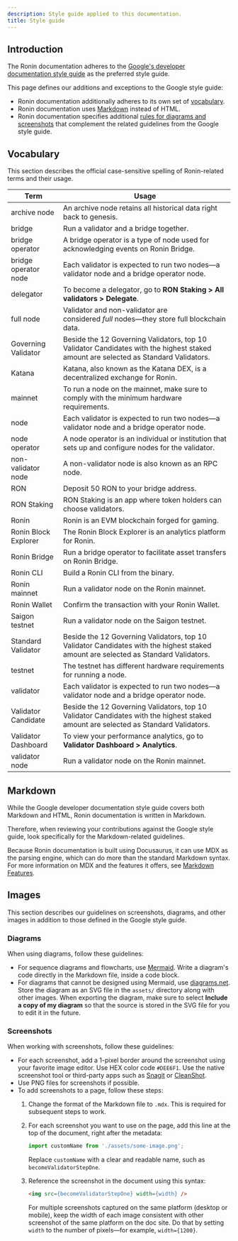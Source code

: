 ```yaml
---
description: Style guide applied to this documentation.
title: Style guide
---
```


## Introduction

The Ronin documentation adheres to the [Google's developer documentation style
guide](https://developers.google.com/style) as the preferred style guide.

This page defines our additions and exceptions to the Google style guide:

* Ronin documentation additionally adheres to its own set of [vocabulary](#vocabulary).
* Ronin documentation uses [Markdown](#markdown) instead of HTML.
* Ronin documentation specifies additional
  [rules for diagrams and screenshots](#images)
  that complement the related guidelines from the Google style guide.

## Vocabulary

This section describes the official case-sensitive spelling of Ronin-related
terms and their usage.

| Term                 | Usage                                                                                                                               |
| -------------------- | ----------------------------------------------------------------------------------------------------------------------------------- |
| archive node         | An archive node retains all historical data right back to genesis.                                                                  |
| bridge               | Run a validator and a bridge together.                                                                                              |
| bridge operator      | A bridge operator is a type of node used for acknowledging events on Ronin Bridge.                                                  |
| bridge operator node | Each validator is expected to run two nodes—a validator node and a bridge operator node.                                            |
| delegator            | To become a delegator, go to **RON Staking > All validators > Delegate**.                                                           |
| full node            | Validator and non-validator are considered _full_ nodes—they store full blockchain data.                                            |
| Governing Validator  | Beside the 12 Governing Validators, top 10 Validator Candidates with the highest staked amount are selected as Standard Validators. |
| Katana               | Katana, also known as the Katana DEX, is a decentralized exchange for Ronin.                                                        |
| mainnet              | To run a node on the mainnet, make sure to comply with the minimum hardware requirements.                                           |
| node                 | Each validator is expected to run two nodes—a validator node and a bridge operator node.                                            |
| node operator        | A node operator is an individual or institution that sets up and configure nodes for the validator.                                 |
| non-validator node   | A non-validator node is also known as an RPC node.                                                                                  |
| RON                  | Deposit 50 RON to your bridge address.                                                                                              |
| RON Staking          | RON Staking is an app where token holders can choose validators.                                                                    |
| Ronin                | Ronin is an EVM blockchain forged for gaming.                                                                                       |
| Ronin Block Explorer | The Ronin Block Explorer is an analytics platform for Ronin.                                                                        |
| Ronin Bridge         | Run a bridge operator to facilitate asset transfers on Ronin Bridge.                                                                |
| Ronin CLI            | Build a Ronin CLI from the binary.                                                                                                  |
| Ronin mainnet        | Run a validator node on the Ronin mainnet.                                                                                          |
| Ronin Wallet         | Confirm the transaction with your Ronin Wallet.                                                                                     |
| Saigon testnet       | Run a validator node on the Saigon testnet.                                                                                         |
| Standard Validator   | Beside the 12 Governing Validators, top 10 Validator Candidates with the highest staked amount are selected as Standard Validators. |
| testnet              | The testnet has different hardware requirements for running a node.                                                                 |
| validator            | Each validator is expected to run two nodes—a validator node and a bridge operator node.                                            |
| Validator Candidate  | Beside the 12 Governing Validators, top 10 Validator Candidates with the highest staked amount are selected as Standard Validators. |
| Validator Dashboard  | To view your performance analytics, go to **Validator Dashboard > Analytics**.                                                      |
| validator node       | Run a validator node on the Ronin mainnet.                                                                                          |

## Markdown

While the Google developer documentation style guide covers both Markdown and
HTML, Ronin documentation is written in Markdown.

Therefore, when reviewing your contributions against the Google style guide,
look specifically for the Markdown-related guidelines.

Because Ronin documentation is built using Docusaurus, it can use MDX as the
parsing engine, which can do more than the standard Markdown syntax. For more
information on MDX and the features it offers, see [Markdown
Features](https://docusaurus.io/docs/markdown-features).

## Images

This section describes our guidelines on screenshots, diagrams, and other images
in addition to those defined in the Google style guide.

### Diagrams

When using diagrams, follow these guidelines:

* For sequence diagrams and flowcharts, use
  [Mermaid](https://mermaid.js.org/intro/). Write a diagram's code directly in
  the Markdown file, inside a code block.
* For diagrams that cannot be designed using Mermaid, use
  [diagrams.net](https://www.diagrams.net/). Store the diagram as an SVG file in
  the `assets/` directory along with other images. When exporting the diagram,
  make sure to select **Include a copy of my diagram** so that the source is
  stored in the SVG file for you to edit it in the future.

### Screenshots

When working with screenshots, follow these guidelines:

* For each screenshot, add a 1-pixel border around the screenshot using
  your favorite image editor. Use HEX color code `#DEE6F1`. Use the native screenshot tool or third-party apps
  such as [Snagit](https://www.techsmith.com/screen-capture.html) or
  [CleanShot](https://cleanshot.com/).
* Use PNG files for screenshots if possible.
* To add screenshots to a page, follow these steps:
  1. Change the format of the Markdown file to `.mdx`. This is required for
     subsequent steps to work.
  2. For each screenshot you want to use on the page, add this line at the top
     of the document, right after the metadata:

     ```ts
     import customName from './assets/some-image.png';
     ```

     Replace `customName` with a clear and readable name, such as
    `becomeValidatorStepOne`.
  3. Reference the screenshot in the document using this syntax:

     ```html
     <img src={becomeValidatorStepOne} width={width} />
     ```

     For multiple screenshots captured on the same platform (desktop or mobile), keep the width of each image consistent with other screenshot of the same platform on the doc site. Do that by setting `width` to the number of pixels—for example, `width={1200}`.
